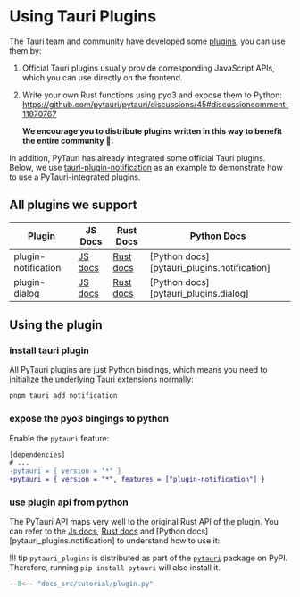 # Using Tauri Plugins

The Tauri team and community have developed some [plugins](https://tauri.app/plugin/), you can use them by:

1. Official Tauri plugins usually provide corresponding JavaScript APIs, which you can use directly on the frontend.
2. Write your own Rust functions using pyo3 and expose them to Python: <https://github.com/pytauri/pytauri/discussions/45#discussioncomment-11870767>

    **We encourage you to distribute plugins written in this way to benefit the entire community 💪.**

In addition, PyTauri has already integrated some official Tauri plugins. Below, we use [tauri-plugin-notification] as an example to demonstrate how to use a PyTauri-integrated plugins.

[tauri-plugin-notification]: https://github.com/tauri-apps/tauri-plugin-notification

## All plugins we support

| Plugin | JS Docs | Rust Docs | Python Docs |
|--------|---------|-----------|-------------|
| plugin-notification | [JS docs](https://tauri.app/reference/javascript/notification/) | [Rust docs](https://docs.rs/tauri-plugin-notification/latest/tauri_plugin_notification/) | [Python docs][pytauri_plugins.notification] |
| plugin-dialog | [JS docs](https://tauri.app/reference/javascript/dialog/) | [Rust docs](https://docs.rs/tauri-plugin-dialog/latest/tauri_plugin_dialog/) | [Python docs][pytauri_plugins.dialog] |

## Using the plugin

### install tauri plugin

All PyTauri plugins are just Python bindings, which means you need to [initialize the underlying Tauri extensions normally](https://github.com/tauri-apps/tauri-plugin-notification/blob/665d8f08bcf2e8af3c0f95af12ca1f06d71a0d6d/README.md#install):

```bash
pnpm tauri add notification
```

### expose the pyo3 bingings to python

Enable the `pytauri` feature:

```diff title="src-tauri/Cargo.toml"
[dependencies]
# ...
-pytauri = { version = "*" }
+pytauri = { version = "*", features = ["plugin-notification"] }
```

### use plugin api from python

The PyTauri API maps very well to the original Rust API of the plugin. You can refer to the [Js docs](https://tauri.app/plugin/notification/), [Rust docs](https://docs.rs/tauri-plugin-notification/latest/tauri_plugin_notification/) and [Python docs][pytauri_plugins.notification] to understand how to use it:

!!! tip
    `pytauri_plugins` is distributed as part of the [`pytauri`](https://pypi.org/project/pytauri/) package on PyPI.
    Therefore, running `pip install pytauri` will also install it.

```python title="src-tauri/python/tauri_app/__init__.py"
--8<-- "docs_src/tutorial/plugin.py"
```
